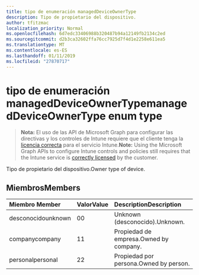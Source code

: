 ```yaml
---
title: tipo de enumeración managedDeviceOwnerType
description: Tipo de propietario del dispositivo.
author: tfitzmac
localization_priority: Normal
ms.openlocfilehash: 6d7edc33406988b320487b94a12149fb2134c2ed
ms.sourcegitcommit: d2b3ca32602ffa76cc7925d7f4d1e2258e611ea5
ms.translationtype: MT
ms.contentlocale: es-ES
ms.lasthandoff: 01/11/2019
ms.locfileid: "27870717"
---
```

# <a name="manageddeviceownertype-enum-type"></a><span data-ttu-id="665c6-103">tipo de enumeración managedDeviceOwnerType</span><span class="sxs-lookup"><span data-stu-id="665c6-103">managedDeviceOwnerType enum type</span></span>

> <span data-ttu-id="665c6-104">**Nota:** El uso de las API de Microsoft Graph para configurar las directivas y los controles de Intune requiere que el cliente tenga la [licencia correcta](https://go.microsoft.com/fwlink/?linkid=839381) para el servicio Intune.</span><span class="sxs-lookup"><span data-stu-id="665c6-104">**Note:** Using the Microsoft Graph APIs to configure Intune controls and policies still requires that the Intune service is [correctly licensed](https://go.microsoft.com/fwlink/?linkid=839381) by the customer.</span></span>

<span data-ttu-id="665c6-105">Tipo de propietario del dispositivo.</span><span class="sxs-lookup"><span data-stu-id="665c6-105">Owner type of device.</span></span>
## <a name="members"></a><span data-ttu-id="665c6-106">Miembros</span><span class="sxs-lookup"><span data-stu-id="665c6-106">Members</span></span>
|<span data-ttu-id="665c6-107">Miembro	</span><span class="sxs-lookup"><span data-stu-id="665c6-107">Member</span></span>|<span data-ttu-id="665c6-108">Valor</span><span class="sxs-lookup"><span data-stu-id="665c6-108">Value</span></span>|<span data-ttu-id="665c6-109">Description</span><span class="sxs-lookup"><span data-stu-id="665c6-109">Description</span></span>|
|:---|:---|:---|
|<span data-ttu-id="665c6-110">desconocido</span><span class="sxs-lookup"><span data-stu-id="665c6-110">unknown</span></span>|<span data-ttu-id="665c6-111">0</span><span class="sxs-lookup"><span data-stu-id="665c6-111">0</span></span>|<span data-ttu-id="665c6-112">Unknown (desconocido).</span><span class="sxs-lookup"><span data-stu-id="665c6-112">Unknown.</span></span>|
|<span data-ttu-id="665c6-113">company</span><span class="sxs-lookup"><span data-stu-id="665c6-113">company</span></span>|<span data-ttu-id="665c6-114">1</span><span class="sxs-lookup"><span data-stu-id="665c6-114">1</span></span>|<span data-ttu-id="665c6-115">Propiedad de empresa.</span><span class="sxs-lookup"><span data-stu-id="665c6-115">Owned by company.</span></span>|
|<span data-ttu-id="665c6-116">personal</span><span class="sxs-lookup"><span data-stu-id="665c6-116">personal</span></span>|<span data-ttu-id="665c6-117">2</span><span class="sxs-lookup"><span data-stu-id="665c6-117">2</span></span>|<span data-ttu-id="665c6-118">Propiedad por persona.</span><span class="sxs-lookup"><span data-stu-id="665c6-118">Owned by person.</span></span>|



